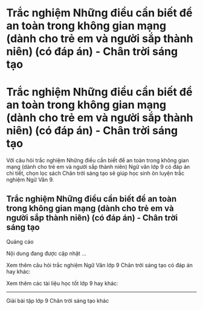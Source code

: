 # Trắc nghiệm Những điều cần biết để an toàn trong không gian mạng (dành cho trẻ em và người sắp thành niên) (có đáp án) - Chân trời sáng tạo

# Trắc nghiệm Những điều cần biết để an toàn trong không gian mạng (dành cho trẻ em và người sắp thành niên) (có đáp án) - Chân trời sáng tạo

Với câu hỏi trắc nghiệm Những điều cần biết để an toàn trong không gian mạng (dành cho trẻ em và người sắp thành niên) Ngữ văn lớp 9 có đáp án chi tiết, chọn lọc sách Chân trời sáng tạo sẽ giúp học sinh ôn luyện trắc nghiệm Ngữ Văn 9.

## Trắc nghiệm Những điều cần biết để an toàn trong không gian mạng (dành cho trẻ em và người sắp thành niên) (có đáp án) - Chân trời sáng tạo

Quảng cáo

Nội dung đang được cập nhật ...

Xem thêm câu hỏi trắc nghiệm Ngữ Văn lớp 9 Chân trời sáng tạo có đáp án hay khác:

Xem thêm các tài liệu học tốt lớp 9 hay khác:

* * *

Giải bài tập lớp 9 Chân trời sáng tạo khác
